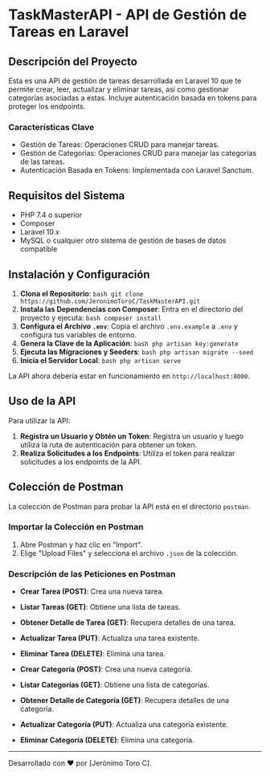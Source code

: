 # TaskMasterAPI - API de Gestión de Tareas en Laravel

## Descripción del Proyecto

Esta es una API de gestión de tareas desarrollada en Laravel 10 que te permite crear, leer, actualizar y eliminar tareas, así como gestionar categorías asociadas a estas. Incluye autenticación basada en tokens para proteger los endpoints.

### Características Clave

-   Gestión de Tareas: Operaciones CRUD para manejar tareas.
-   Gestión de Categorías: Operaciones CRUD para manejar las categorías de las tareas.
-   Autenticación Basada en Tokens: Implementada con Laravel Sanctum.

## Requisitos del Sistema

-   PHP 7.4 o superior
-   Composer
-   Laravel 10.x
-   MySQL o cualquier otro sistema de gestión de bases de datos compatible

## Instalación y Configuración

1. **Clona el Repositorio**:
   `bash
  git clone https://github.com/JeronimoToroC/TaskMasterAPI.git
  `
2. **Instala las Dependencias con Composer**:
   Entra en el directorio del proyecto y ejecuta:
   `bash
  composer install
  `
3. **Configura el Archivo `.env`**:
   Copia el archivo `.env.example` a `.env` y configura tus variables de entorno.
4. **Genera la Clave de la Aplicación**:
   `bash
  php artisan key:generate
  `
5. **Ejecuta las Migraciones y Seeders**:
   `bash
  php artisan migrate --seed
  `
6. **Inicia el Servidor Local**:
   `bash
  php artisan serve
  `

La API ahora debería estar en funcionamiento en `http://localhost:8000`.

## Uso de la API

Para utilizar la API:

1. **Registra un Usuario y Obtén un Token**:
   Registra un usuario y luego utiliza la ruta de autenticación para obtener un token.
2. **Realiza Solicitudes a los Endpoints**:
   Utiliza el token para realizar solicitudes a los endpoints de la API.

## Colección de Postman

La colección de Postman para probar la API está en el directorio `postman`.

### Importar la Colección en Postman

1. Abre Postman y haz clic en "Import".
2. Elige "Upload Files" y selecciona el archivo `.json` de la colección.

### Descripción de las Peticiones en Postman

-   **Crear Tarea (POST)**: Crea una nueva tarea.
-   **Listar Tareas (GET)**: Obtiene una lista de tareas.
-   **Obtener Detalle de Tarea (GET)**: Recupera detalles de una tarea.
-   **Actualizar Tarea (PUT)**: Actualiza una tarea existente.
-   **Eliminar Tarea (DELETE)**: Elimina una tarea.

-   **Crear Categoría (POST)**: Crea una nueva categoría.
-   **Listar Categorías (GET)**: Obtiene una lista de categorías.
-   **Obtener Detalle de Categoría (GET)**: Recupera detalles de una categoría.
-   **Actualizar Categoría (PUT)**: Actualiza una categoría existente.
-   **Eliminar Categoría (DELETE)**: Elimina una categoría.

---

Desarrollado con ❤️ por [Jerónimo Toro C].
